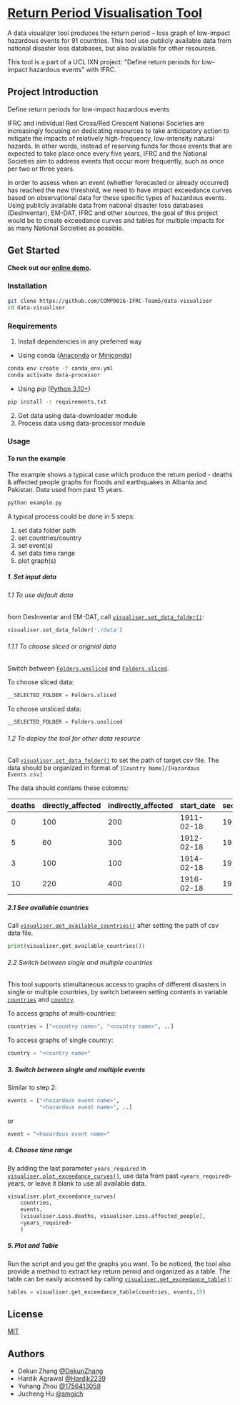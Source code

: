 # [Return Period Visualisation Tool](https://github.com/COMP0016-IFRC-Team5/data-visualiser) 

A data visualizer tool produces the return period – loss graph of low-impact 
hazardous events for 91 countries. This tool use publicly available data from 
national disaster loss databases, but also available for other resources.  

This tool is a part of a UCL IXN project: "Define return periods for low-impact 
hazardous events" with IFRC. 

 

## Project Introduction 

Define return periods for low-impact hazardous events  

IFRC and individual Red Cross/Red Crescent National Societies are increasingly 
focusing on dedicating resources to take anticipatory action to mitigate the 
impacts of relatively high-frequency, low-intensity natural hazards. In other 
words, instead of reserving funds for those events that are expected to take 
place once every five years, IFRC and the National Societies aim to address 
events that occur more frequently, such as once per two or three years.  

In order to assess when an event (whether forecasted or already occurred) has 
reached the new threshold, we need to have impact exceedance curves based on 
observational data for these specific types of hazardous events. Using publicly 
available data from national disaster loss databases (DesInventar), EM-DAT, IFRC 
and other sources, the goal of this project would be to create exceedance curves 
and tables for multiple impacts for as many National Societies as possible. 

 

## Get Started 

**Check out our [online demo](https://github.com/COMP0016-IFRC-Team5/data-visualiser).** 

### Installation

```bash
git clone https://github.com/COMP0016-IFRC-Team5/data-visualiser
cd data-visualiser
```

### Requirements

1. Install dependencies in any preferred way

- Using conda ([Anaconda](https://docs.anaconda.com/anaconda/install/index.html) or [Miniconda](https://docs.conda.io/en/latest/miniconda.html))
```bash
conda env create -f conda_env.yml
conda activate data-processor
```

- Using pip ([Python 3.10+](https://www.python.org/downloads/))
```bash
pip install -r requirements.txt
```
2. Get data using data-downloader module
3. Process data using data-processor module


### Usage

#### To run the example
The example shows a typical case which produce the return period - deaths & affected people graphs for floods and earthquakes in Albania and Pakistan. Data used from past 15 years.

```bash
python example.py
```
A typical process could be done in 5 steps:
1. set data folder path
2. set countries/country
3. set event(s)
4. set data time range
5. plot graph(s) 

##### 1. Set input data

###### 1.1 To use default data
from DesInventar and EM-DAT, call [`visualiser.set_data_folder()`](https://github.com/COMP0016-IFRC-Team5/data-visualiser/blob/main/example.py#L4):

```python
visualiser.set_data_folder('./data')
``` 

###### 1.1.1 To choose sliced or orignial data 
Switch between [`Folders.unsliced`](https://github.com/COMP0016-IFRC-Team5/data-visualiser/blob/main/visualiser/_config.py#L7) and [`Folders.sliced`](https://github.com/COMP0016-IFRC-Team5/data-visualiser/blob/main/visualiser/_config.py#L7).

To choose sliced data:

```python
__SELECTED_FOLDER = Folders.sliced
```


To choose unsliced data:

```python
__SELECTED_FOLDER = Folders.unsliced
```
###### 1.2 To deploy the tool for other data resource
Call [`visualiser.set_data_folder()`](https://github.com/COMP0016-IFRC-Team5/data-visualiser/blob/main/example.py#L4) to set the path of target csv file. The data should be organized in format of 
`[Country Name]/[Hazardous Events.csv]`

The data should contians these colomns:

| deaths         | directly_affected       | indirectly_affected	| start_date	 | secondary_end	 |
|----------------|-------------------------|---------------------|-------------|----------------|
| 0              | 100                     | 200               	 | 1911-02-18  | 1911-02-21     |
| 5              | 60                      | 300               	 | 1912-02-18  | 1912-02-21     |
| 3              | 100                     | 100               	 | 1914-02-18  | 1914-02-21     |
| 10             | 220                     | 400               	 | 1916-02-18  | 1916-02-21     |



##### 2.1 See available countries 
Call [`visualiser.get_available_countries()`](https://github.com/COMP0016-IFRC-Team5/data-visualiser/blob/main/example.py#L5) after setting the path of csv data file. 

```python
print(visualiser.get_available_countries())
```


###### 2.2 Switch between single and multiple countries
This tool supports stimultaneous access to graphs of different disasters in single or multiple countries, by switch between setting contents in variable [`countries`](https://github.com/COMP0016-IFRC-Team5/data-visualiser/blob/main/example.py#L6) and [`country`](https://github.com/COMP0016-IFRC-Team5/data-visualiser/blob/main/example.py#L7). 

To access graphs of multi-countries:

```python
countries = ["<country name>", "<country name>", ..]
```


To access graphs of single country:

```python
country = "<country name>"
```


##### 3. Switch between single and multiple events

Similar to step 2:

```python
events = ["<hazardous event name>",
          "<hazardous event name>", ..]
```

or

```python
event = "<hazardous event name>"
```

##### 4. Choose time range
By adding the last parameter `years_required` in [`visualiser.plot_exceedance_curves()`](https://github.com/COMP0016-IFRC-Team5/data-visualiser/blob/main/example.py#L17), use data from past `<years_required>` years, or leave it blank to use all available data.

```python
visualiser.plot_exceedance_curves(
    countries,
    events,
    [visualiser.Loss.deaths, visualiser.Loss.affected_people],
    <years_required>
    )
```

##### 5. Plot and Table
Run the script and you get the graphs you want.
To be noticed, the tool also provide a method to extract key return peroid and organized as a table. The table can be easily accessed by calling [`visualiser.get_exceedance_table()`](https://github.com/COMP0016-IFRC-Team5/data-visualiser/blob/main/example.py#L22):

```python
tables = visualiser.get_exceedance_table(countries, events,15)
```

## License

[MIT](https://choosealicense.com/licenses/mit/)

## Authors

- Dekun Zhang    [@DekunZhang](https://www.github.com/DekunZhang)
- Hardik Agrawal [@Hardik2239](https://www.github.com/Hardik2239)
- Yuhang Zhou    [@1756413059](https://www.github.com/1756413059)
- Jucheng Hu     [@smgjch](https://www.github.com/smgjch)
